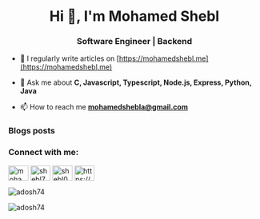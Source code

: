 <h1 align="center">Hi 👋, I'm Mohamed Shebl</h1>
<h3 align="center">Software Engineer | Backend</h3>

- 📝 I regularly write articles on [https://mohamedshebl.me](https://mohamedshebl.me)

- 💬 Ask me about **C, Javascript, Typescript, Node.js, Express, Python, Java**

- 📫 How to reach me **mohamedshebla@gmail.com**

### Blogs posts
<!-- BLOG-POST-LIST:START -->
<!-- BLOG-POST-LIST:END -->

<h3 align="left">Connect with me:</h3>
<p align="left">
<a href="https://twitter.com/mohamedhamdii74" target="blank"><img align="center" src="https://raw.githubusercontent.com/rahuldkjain/github-profile-readme-generator/master/src/images/icons/Social/twitter.svg" alt="mohamedhamdii74" height="30" width="40" /></a>
<a href="https://fb.com/shebl74" target="blank"><img align="center" src="https://raw.githubusercontent.com/rahuldkjain/github-profile-readme-generator/master/src/images/icons/Social/facebook.svg" alt="shebl74" height="30" width="40" /></a>
<a href="https://instagram.com/shebl0x01" target="blank"><img align="center" src="https://raw.githubusercontent.com/rahuldkjain/github-profile-readme-generator/master/src/images/icons/Social/instagram.svg" alt="shebl0x01" height="30" width="40" /></a>
<a href="/https://mohamedshebl.me/+/feed.rss" target="blank"><img align="center" src="https://raw.githubusercontent.com/rahuldkjain/github-profile-readme-generator/master/src/images/icons/Social/rss.svg" alt="https://mohamedshebl.me/+/feed.rss" height="30" width="40" /></a>
</p>

<p><img align="center" src="https://github-readme-stats.vercel.app/api/top-langs?username=adosh74&show_icons=true&locale=en&layout=compact" alt="adosh74" /></p>

<p><img align="center" src="https://github-readme-streak-stats.herokuapp.com/?user=adosh74&" alt="adosh74" /></p>
